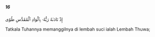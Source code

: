 ##### 16

<span class="ayah">إِذْ نَادَىٰهُ رَبُّهُۥ بِٱلْوَادِ ٱلْمُقَدَّسِ طُوًى</span>

<span class="ayah_translation">Tatkala Tuhannya memanggilnya di lembah suci ialah Lembah Thuwa;</span>

